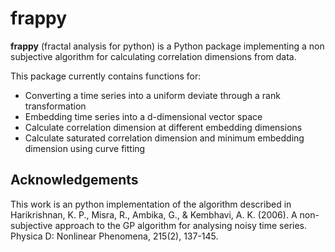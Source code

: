 # frappy

**frappy** (fractal analysis for python) is a Python package implementing a non subjective algorithm for calculating correlation dimensions from data.

This package currently contains functions for:

- Converting a time series into a uniform deviate through a rank transformation
- Embedding time series into a d-dimensional vector space
- Calculate correlation dimension at different embedding dimensions
- Calculate saturated correlation dimension and minimum embedding dimension using curve fitting




## Acknowledgements

This work is an python implementation of the algorithm described in Harikrishnan, K. P., Misra, R., Ambika, G., & Kembhavi, A. K. (2006). A non-subjective approach to the GP algorithm for analysing noisy time series. Physica D: Nonlinear Phenomena, 215(2), 137-145. 
